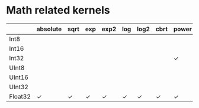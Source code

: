 # Math related kernels

| | absolute | sqrt | exp | exp2 | log | log2 | cbrt | power |
|-|-|-|-|-|-|-|-|-|
| Int8 | | | | | | | | |
| Int16 | | | | | | | | |
| Int32 | | | | | | | | ✓ |
| UInt8 | | | | | | | | |
| UInt16 | | | | | | | | |
| UInt32 | | | | | | | | |
| Float32 | ✓ | ✓ | ✓ | ✓ | ✓ | ✓ | ✓ | ✓ |